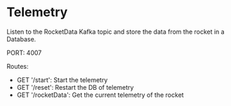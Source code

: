 # Telemetry

Listen to the RocketData Kafka topic and store the data from the rocket in a Database.

PORT: 4007

Routes:

- GET '/start': Start the telemetry
- GET '/reset': Restart the DB of telemetry
- GET '/rocketData': Get the current telemetry of the rocket